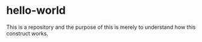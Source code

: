 # hello-world
This is a repository and the purpose of this is merely to understand how this construct works.
